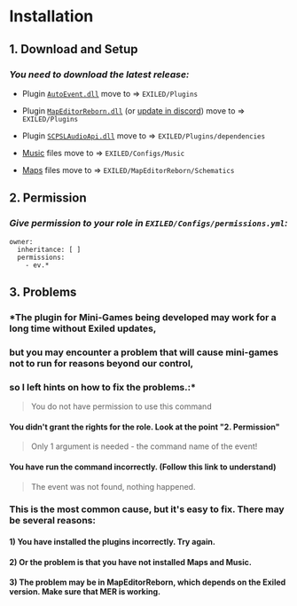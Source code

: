 # Installation
## 1. Download and Setup
### *You need to download the latest release:*

- Plugin [``AutoEvent.dll``](https://github.com/KoT0XleB/AutoEvent-Exiled/releases/tag/1.0.2) move to => ``EXILED/Plugins``

- Plugin [``MapEditorReborn.dll``](https://github.com/Michal78900/MapEditorReborn) (or [update in discord](https://discord.gg/sQcSSPjf8p)) move to => ``EXILED/Plugins``

- Plugin [``SCPSLAudioApi.dll``](https://github.com/CedModV2/SCPSLAudioApi/releases/latest)  move to => ``EXILED/Plugins/dependencies``

- [Music](https://github.com/KoT0XleB/AutoEvent-Exiled/tree/main/Music) files move to => ``EXILED/Configs/Music``

- [Maps](https://github.com/KoT0XleB/AutoEvent-Exiled/tree/main/Schematics) files move to => ``EXILED/MapEditorReborn/Schematics``

## 2. Permission
### *Give permission to your role in ``EXILED/Configs/permissions.yml``:*

```
owner:
  inheritance: [ ]
  permissions:
    - ev.*
```

## 3. Problems
### *The plugin for Mini-Games being developed may work for a long time without Exiled updates, 
### but you may encounter a problem that will cause mini-games not to run for reasons beyond our control, 
### so I left hints on how to fix the problems.:*
 >  You do not have permission to use this command
#### You didn't grant the rights for the role. Look at the point "2. Permission"

 >  Only 1 argument is needed - the command name of the event!
#### You have run the command incorrectly. (Follow this link to understand)

 >  The event was not found, nothing happened.
### This is the most common cause, but it's easy to fix. There may be several reasons:
#### 1) You have installed the plugins incorrectly. Try again.
#### 2) Or the problem is that you have not installed Maps and Music.
#### 3) The problem may be in MapEditorReborn, which depends on the Exiled version. Make sure that MER is working.
